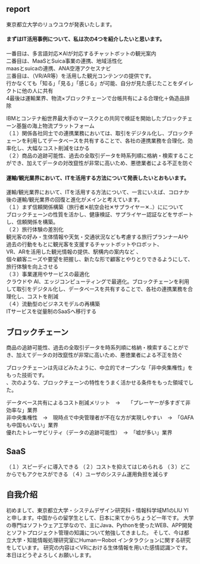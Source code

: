 
## report 
東京都立大学のリュウユウが発表いたします。  
#### まずはIT活用事例について、私は次の4つを紹介したいと思います。  
一番目は、多言語対応✕AIが対応するチャットボットの観光案内  
二番目は、MaaSとSuica事業の連携、地域活性化  
		maasとsuicaの連携、ANA空港アクセスナビ  
三番目は、（VR/AR等）を活用した観光コンテンツの提供です。  
		行かなくても「知る」「見る」「感じる」が可能、自分が見た感じたことをダイレクトに他の人に共有  
4最後は運輸業界、物流×ブロックチェーンで台帳共有による合理化＋偽造品排除  
	
IBMとコンテナ船世界最大手のマースクとの共同で検証を開始したブロックチェーン基盤の海上物流プラットフォーム  
		（１）関係各社同士での連携業務においては、取引をデジタル化し、ブロックチェーンを利用してデータベースを共有することで、各社の連携業務を合理化、効率化し、大幅なコスト削減をはかる  
		（２）商品の追跡可能性、過去の全取引データを時系列順に格納・検索することができ、加えてデータの対改竄性が非常に高いため、悪徳業者による不正を防ぐ
  
#### 運輸/観光業界において、ITを活用する方法について発表したいとおもいます。  
運輸/観光業界において、ITを活用する方法について、一言にいえば、コロナか後の運輸/観光業界の回復と進化がメインと考えています。  
	（１）まず信頼関係構築（旅行者✕航空会社✕サプライヤー✕..）にについて  
	ブロックチェーンの性質を活かし、健康検証、サプライヤー認証などをサポートし、信頼関係を構築。  
	（２）旅行体験の差別化  
	観光客の好み・生体情報や天気・交通状況なども考慮する旅行プランナーAIや  
	過去の行動をもとに観光客を支援するチャットボットやロボット、  
	VR、ARを活用した観光情報の提供、駅構内の案内など 、  
	個々顧客ニーズや要望を把握し、新たな形で顧客とやりとりできるようにして、旅行体験を向上させる  
	（３）事業運用やサービスの最適化  
	クラウドや AI、エッジコンピューティングで最適化。ブロックチェーンを利用して取引をデジタル化し、データベースを共有することで、各社の連携業務を合理化し、コストを削減  
	（４）流動型のビジネスモデルの再構築  
	ITサービスを従量制のSaaSへ移行する  

## ブロックチェーン
商品の追跡可能性、過去の全取引データを時系列順に格納・検索することができ、加えてデータの対改竄性が非常に高いため、悪徳業者による不正を防ぐ
  
ブロックチェーンは先ほどみたように、中立的でオープンな「非中央集権性」をもった技術です。  
、次のような、ブロックチェーンの特性をうまく活かせる条件をもった領域でした。  

データベース共有によるコスト削減メリット　→　　「プレーヤーが多すぎて非効率な」業界  
非中央集権性　→　現時点で中央管理者が不在な方が実現しやすい　→　「GAFAも中国もいない」業界  
優れたトレーサビリティ（データの追跡可能性）　→　「嘘が多い」業界  

## SaaS
（１）スピーディに導入できる
（２）コストを抑えてはじめられる
（３）どこからでもアクセスができる
（４）ユーザのシステム運用負担を減らす

## 自我介绍
初めまして、東京都立大学・システムデザイン研究科・情報科学域M1のLIU YIと申します。中国からの留学生として、日本に来てからちょうど一年です。 大学の専門はソフトウェア工学なので、主にJava、Pythonを使ったWEB、APP開発とソフトプロジェクト管理の知識について勉強してきました。 そして、今は都立大学・知能情報処理研究室にHumanーRobot インタラクションに関する研究をしています。 研究の内容は＜VRにおける生体情報を用いた感情認識＞です。 本日はどうぞよろしくお願いします。
